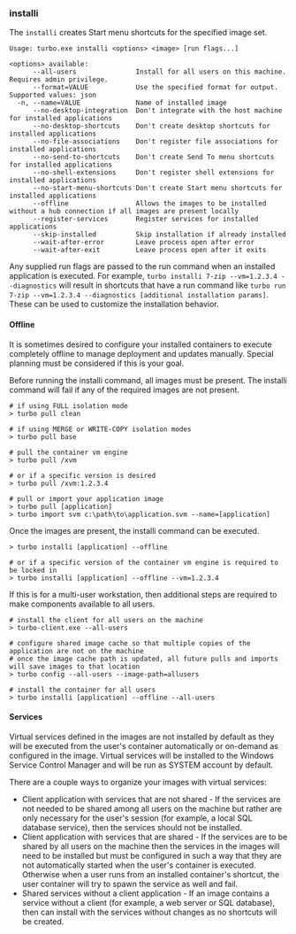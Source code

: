 ### installi

The `installi` creates Start menu shortcuts for the specified image set.

```
Usage: turbo.exe installi <options> <image> [run flags...]

<options> available:
      --all-users               Install for all users on this machine. Requires admin privilege.
      --format=VALUE            Use the specified format for output. Supported values: json
  -n, --name=VALUE              Name of installed image
      --no-desktop-integration  Don't integrate with the host machine for installed applications
      --no-desktop-shortcuts    Don't create desktop shortcuts for installed applications
      --no-file-associations    Don't register file associations for installed applications
      --no-send-to-shortcuts    Don't create Send To menu shortcuts for installed applications
      --no-shell-extensions     Don't register shell extensions for installed applications
      --no-start-menu-shortcuts Don't create Start menu shortcuts for installed applications
      --offline                 Allows the images to be installed without a hub connection if all images are present locally
      --register-services       Register services for installed applications
      --skip-installed          Skip installation if already installed
      --wait-after-error        Leave process open after error
      --wait-after-exit         Leave process open after it exits
```

Any supplied run flags are passed to the run command when an installed application is executed. For example, `turbo installi 7-zip --vm=1.2.3.4 --diagnostics` will result in shortcuts that have a run command like `turbo run 7-zip --vm=1.2.3.4 --diagnostics [additional installation params]`. These can be used to customize the installation behavior.

#### Offline

It is sometimes desired to configure your installed containers to execute completely offline to manage deployment and updates manually. Special planning must be considered if this is your goal.

Before running the installi command, all images must be present. The installi command will fail if any of the required images are not present.
```
# if using FULL isolation mode
> turbo pull clean

# if using MERGE or WRITE-COPY isolation modes
> turbo pull base

# pull the container vm engine
> turbo pull /xvm

# or if a specific version is desired
> turbo pull /xvm:1.2.3.4

# pull or import your application image
> turbo pull [application]
> turbo import svm c:\path\to\application.svm --name=[application]
```

Once the images are present, the installi command can be executed.
```
> turbo installi [application] --offline

# or if a specific version of the container vm engine is required to be locked in
> turbo installi [application] --offline --vm=1.2.3.4
```

If this is for a multi-user workstation, then additional steps are required to make components available to all users.
```
# install the client for all users on the machine
> turbo-client.exe --all-users

# configure shared image cache so that multiple copies of the application are not on the machine
# once the image cache path is updated, all future pulls and imports will save images to that location
> turbo config --all-users --image-path=allusers

# install the container for all users
> turbo installi [application] --offline --all-users
```

#### Services

Virtual services defined in the images are not installed by default as they will be executed from the user's container automatically or on-demand as configured in the image. Virtual services will be installed to the Windows Service Control Manager and will be run as SYSTEM account by default. 

There are a couple ways to organize your images with virtual services:
- Client application with services that are not shared - If the services are not needed to be shared among all users on the machine but rather are only necessary for the user's session (for example, a local SQL database service), then the services should not be installed. 
- Client application with services that are shared - If the services are to be shared by all users on the machine then the services in the images will need to be installed but must be configured in such a way that they are not automatically started when the user's container is executed. Otherwise when a user runs from an installed container's shortcut, the user container will try to spawn the service as well and fail. 
- Shared services without a client application - If an image contains a service without a client (for example, a web server or SQL database), then can install with the services without changes as no shortcuts will be created. 
